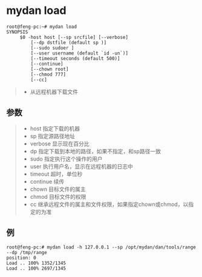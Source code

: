 # mydan load
```
root@feng-pc:~# mydan load
SYNOPSIS
     $0 -host host [--sp srcfile] [--verbose]
         [--dp dstfile (default sp )]
         [--sudo sudoer ]
         [--user username (default `id -un`)]
         [--timeout seconds (default 500)]
         [--continue]
         [--chown root]
         [--chmod 777]
         [--cc]
```
> * 从远程机器下载文件

## 参数

> * host 指定下载的机器
> * sp 指定源路径地址
> * verbose 显示现在百分比
> * dp 指定下载到本地的路径，如果不指定，和sp路径一致
> * sudo 指定执行这个操作的用户
> * user 执行用户名，显示在远程机器的日志中
> * timeout 超时，单位秒
> * continue 续传
> * chown 目标文件的属主
> * chmod 目标文件的权限
> * cc 继承远程文件的属主和文件权限，如果指定chown或chmod，以指定的为准

## 例
```
root@feng-pc:# mydan load -h 127.0.0.1 --sp /opt/mydan/dan/tools/range --dp /tmp/range
position: 0
Load .. 100% 1352/1345
Load .. 100% 2697/1345
```
